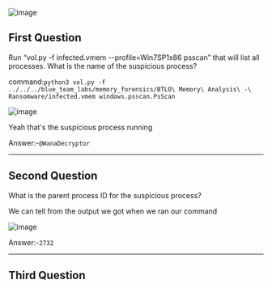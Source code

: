 ![image](https://github.com/user-attachments/assets/06835cbf-6700-498d-8a4c-6c54c3f9953b)


## First Question

Run “vol.py -f infected.vmem --profile=Win7SP1x86 psscan” that will list all processes. What is the name of the suspicious process? 

command:```python3 vol.py -f ../../../blue_team_labs/memory_forensics/BTLO\ Memory\ Analysis\ -\ Ransomware/infected.vmem windows.psscan.PsScan```

![image](https://github.com/user-attachments/assets/53c76108-7172-4fc4-9233-828400537d28)

Yeah that's the suspicious process running


Answer:-```@WanaDecryptor```

----------------------------------

## Second Question

What is the parent process ID for the suspicious process?

We can tell from the output we got when we ran our command

![image](https://github.com/user-attachments/assets/0f806229-5a5a-4db4-b08c-23b6205a48b9)

Answer:-```2732```

----------------------

## Third Question
